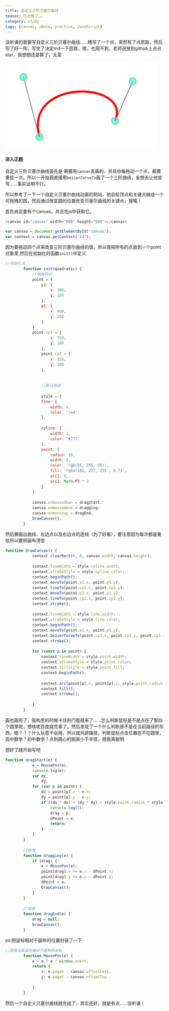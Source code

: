 ```yaml
---
title: 自定义三阶贝塞尔曲线
teaser:	可太难了……
category: study
tags: [canvas, sNote, practice, JavaScript]
---
```




没听课的我要写自定义三阶贝塞尔曲线……瞎写了一个点，突然有了点思路，然后写了好一阵，写完了决定md一下思路，嗯，也用不到，老师说放到github上点点star，我想想还是算了，太菜

![](..\images\贝塞尔曲线.png)

#### 进入正题

自定义三阶贝塞尔曲线首先是 需要用`canvas`去画的，并且你每拖动一个点，都要重绘一次。所以一开始我直接用`bezierCurveTo`画了一个三阶曲线，妄想去让他变弯……事实证明不行。

所以参考了一下一个自定义贝塞尔曲线动画的网站，他会给顶点和关键点做成一个可拖拽的圆，然后通过改变圆的位置改变贝塞尔曲线的关键点，搜噶！

首先肯定要有个canvas，并且在js中获取它。

```javascript
<canvas id="canvas" width="800" height="500"></canvas>
```

```javascript
var canvas = document.getElementById('canvas');
var context = canvas.getContext('2d');
```

因为要拖动四个点来改变三阶贝塞尔曲线的值，所以我把所有的点放到一个point对象里,然后在初始化的函数`init()`中定义

```javascript
//初始化点
        function init(quadratic) {
            //两端顶点
            point = {
                p1: {
                    x: 100,
                    y: 250
                },
                p2: {
                    x: 400,
                    y: 250
                }
            }
            point.cp1 = {
                    x: 150,
                    y: 100
                },
                point.cp2 = {
                    x: 350,
                    y: 100
                },


                //默认样式

                style = {
                line: {
                    width: 6,
                    color: 'red'
                },

                cpline: {
                    width: 2,
                    color: '#777'
                },
                point: {
                    radius: 10,
                    width: 2,
                    color: 'rgb(55, 255, 55)',
                    fill: 'rgba(102, 217, 255 , 0.7)',
                    arc1: 0,
                    arc2: Math.PI * 2
                }
            }

            canvas.onmousedown = dragStart;
            canvas.onmousemove = dragging;
            canvas.onmouseup = dragEnd;
            DrawCanvas();
        }
```



然后要画出曲线、左边点以及右边点的连线（为了好看），要注意因为每次都是重绘所以要把画布清空

```javascript
function DrawCanvas() {
            context.clearRect(0, 0, canvas.width, canvas.height);

            context.lineWidth = style.cpline.width;
            context.strokeStyle = style.cpline.color;
            context.beginPath();
            context.moveTo(point.p1.x, point.p1.y);
            context.lineTo(point.cp1.x, point.cp1.y);
            context.moveTo(point.p2.x, point.p2.y);
            context.lineTo(point.cp2.x, point.cp2.y);
            context.stroke();

            context.lineWidth = style.line.width;
            context.strokeStyle = style.line.color;
            context.beginPath();
            context.moveTo(point.p1.x, point.p1.y);
            context.bezierCurveTo(point.cp1.x, point.cp1.y, point.cp2.x, point.cp2.y, point.p2.x, point.p2.y);
            context.stroke();

            for (const p in point) {
                context.lineWidth = style.point.width;
                context.strokeStyle = style.point.color;
                context.fillStyle = style.point.fill;
                context.beginPath();

                context.arc(point[p].x, point[p].y, style.point.radius, style.point.arc1, style.point.arc2)
                context.fill();
                context.stroke();

            }
        }
```



画也画完了，我构思的时候卡住的门槛就来了……怎么判断鼠标是不是点在了那四个圆里呢，想啥呢百度就完事了，然后发现了一个什么判断是不是在当前路径的东西，嗯？？？什么玩意不会用，所以就另辟蹊径，判断鼠标点击位置在不在圆里，高中数学？初中数学？点到圆心的距离小于半径，嗯我真聪明

想好了就开始写吧

```javascript
function dragStart(e) {
            e = MousePos(e);
            console.log(e);
            var dx,
                dy;
            for (var p in point) {
                dx = point[p].x - e.x;
                dy = point[p].y - e.y;
                if ((dx * dx) + (dy * dy) < style.point.radius * style.point.radius) {
                    console.log(1);
                    drag = p;
                    dPoint = e;
                    return;
                }
            }
        }

        //拖拽
        function dragging(e) {
            if (drag) {
                e = MousePos(e);
                point[drag].x += e.x - dPoint.x;
                point[drag].y += e.y - dPoint.y;
                dPoint = e;
                DrawCanvas();
            }
        }

        //结束
        function dragEnd(e) {
            drag = null;
            DrawCanvas();
        }
```



ps:把鼠标相对于画布的位置封装了一下

```javascript
//获取当前鼠标相对于画布的坐标
        function MousePos(e) {
            e = e ? e : window.event;
            return {
                x: e.pageX - canvas.offsetLeft,
                y: e.pageY - canvas.offsetTop

            }
        }
```



然后一个自定义贝塞尔曲线就完成了，其实还好，就是有点……没听课！















